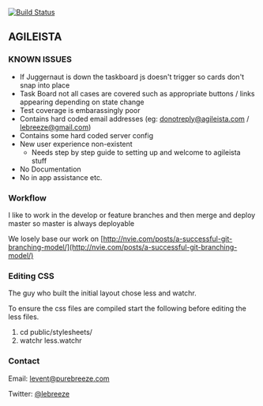 [![Build Status](https://magnum.travis-ci.com/levent/agileista.png?token=oLucmZFzPxy8fyrknDiS)](http://magnum.travis-ci.com/levent/agileista)

## AGILEISTA

### KNOWN ISSUES

 * If Juggernaut is down the taskboard js doesn't trigger so cards don't snap into place
 * Task Board not all cases are covered such as appropriate buttons / links appearing depending on state change
 * Test coverage is embarassingly poor
 * Contains hard coded email addresses (eg: donotreply@agileista.com / lebreeze@gmail.com)
 * Contains some hard coded server config
 * New user experience non-existent
   * Needs step by step guide to setting up and welcome to agileista stuff
 * No Documentation
 * No in app assistance etc.

### Workflow

I like to work in the develop or feature branches and then merge and deploy master so master is always deployable

We losely base our work on [http://nvie.com/posts/a-successful-git-branching-model/](http://nvie.com/posts/a-successful-git-branching-model/)

### Editing CSS

The guy who built the initial layout chose less and watchr.

To ensure the css files are compiled start the following before editing the less files.

 1. cd public/stylesheets/
 2. watchr less.watchr

### Contact

Email: [levent@purebreeze.com](mailto:levent@purebreeze.com)

Twitter: [@lebreeze](http://twitter.com/lebreeze)
